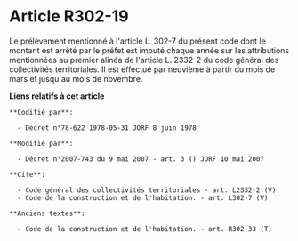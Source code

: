 # Article R302-19

Le prélèvement mentionné à l'article L. 302-7 du présent code dont le montant est arrêté par le préfet est imputé chaque
année sur les attributions mentionnées au premier alinéa de l'article L. 2332-2 du code général des collectivités
territoriales. Il est effectué par neuvième à partir du mois de mars et jusqu'au mois de novembre.

**Liens relatifs à cet article**

	**Codifié par**:

	  - Décret n°78-622 1978-05-31 JORF 8 juin 1978

	**Modifié par**:

	  - Décret n°2007-743 du 9 mai 2007 - art. 3 () JORF 10 mai 2007

	**Cite**:

	  - Code général des collectivités territoriales - art. L2332-2 (V)
	  - Code de la construction et de l'habitation. - art. L302-7 (V)

	**Anciens textes**:

	  - Code de la construction et de l'habitation. - art. R302-33 (T)
